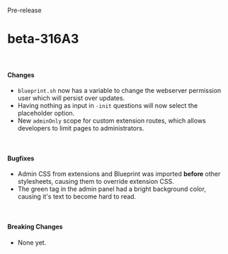 <span class="badge bg-warning-subtle border border-warning-subtle text-warning-emphasis rounded-pill"><i class="bi bi-binoculars-fill"></i> Pre-release</span>
# beta-316A3
<br/>

#### Changes
- `blueprint.sh` now has a variable to change the webserver permission user which will persist over updates.
- Having nothing as input in `-init` questions will now select the placeholder option.
- New `adminOnly` scope for custom extension routes, which allows developers to limit pages to administrators.

<br/>

#### Bugfixes
- Admin CSS from extensions and Blueprint was imported __before__ other stylesheets, causing them to override extension CSS.
- The green tag in the admin panel had a bright background color, causing it's text to become hard to read.

<br/>

#### Breaking Changes
- None yet.